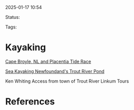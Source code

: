 2025-01-17 10:54

Status:

Tags:

# Kayaking

[Cape Broyle, NL and Placentia Tide Race](https://www.youtube.com/watch?v=YLykollZydY)

[Sea Kayaking Newfoundand's Trout River Pond](https://www.youtube.com/watch?v=YHTiLg2d_o8)

Ken Whiting
Access from town of Trout River
Linkum Tours

# References
